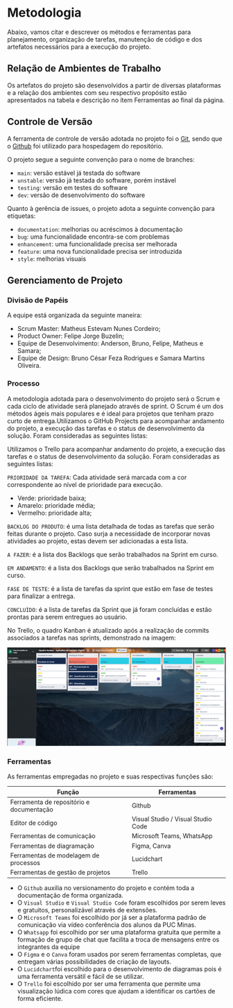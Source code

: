 
# Metodologia

Abaixo, vamos citar e descrever os métodos e ferramentas para planejamento, organização de tarefas, manutenção de código e dos artefatos necessários para a execução do projeto.


## Relação de Ambientes de Trabalho

Os artefatos do projeto são desenvolvidos a partir de diversas plataformas e a relação dos ambientes com seu respectivo propósito estão apresentados na tabela e descrição no ítem Ferramentas ao final da página.


## Controle de Versão

A ferramenta de controle de versão adotada no projeto foi o
[Git](https://git-scm.com/), sendo que o [Github](https://github.com)
foi utilizado para hospedagem do repositório.

O projeto segue a seguinte convenção para o nome de branches:

- `main`: versão estável já testada do software
- `unstable`: versão já testada do software, porém instável
- `testing`: versão em testes do software
- `dev`: versão de desenvolvimento do software

Quanto à gerência de issues, o projeto adota a seguinte convenção para
etiquetas:

- `documentation`: melhorias ou acréscimos à documentação
- `bug`: uma funcionalidade encontra-se com problemas
- `enhancement`: uma funcionalidade precisa ser melhorada
- `feature`: uma nova funcionalidade precisa ser introduzida
- `style`: melhorias visuais


## Gerenciamento de Projeto

### Divisão de Papéis

A equipe está organizada da seguinte maneira:
- Scrum Master: Matheus Estevam Nunes Cordeiro;
- Product Owner: Felipe Jorge Buzelin;
- Equipe de Desenvolvimento: Anderson, Bruno, Felipe, Matheus e Samara;
- Equipe de Design: Bruno César Feza Rodrigues e Samara Martins Oliveira.

### Processo
A metodologia adotada para o desenvolvimento do projeto será o Scrum e cada ciclo de atividade será planejado através de sprint. O Scrum é um dos métodos ágeis mais populares e é ideal para projetos que tenham prazo curto de entrega.Utilizamos o GitHub Projects para acompanhar andamento do projeto, a execução das tarefas e o status de desenvolvimento da solução. Foram consideradas as seguintes listas:

Utilizamos o Trello para acompanhar andamento do projeto, a execução das tarefas e o status de desenvolvimento da solução. Foram consideradas as seguintes listas:

`PRIORIDADE DA TAREFA`: Cada atividade será marcada com a cor correspondente ao nível de prioridade para execução.
- Verde: prioridade baixa;
- Amarelo: prioridade média;
- Vermelho: prioridade alta;

`BACKLOG DO PRODUTO`: é uma lista detalhada de todas as tarefas que serão feitas durante o projeto. Caso surja a necessidade de incorporar novas atividades ao projeto, estas devem ser adicionadas a esta lista.

`A FAZER`: é a lista dos Backlogs que serão trabalhados na Sprint em curso.

`EM ANDAMENTO`: é a lista dos Backlogs que serão trabalhados na Sprint em curso.

`FASE DE TESTE`: é a lista de tarefas da sprint que estão em fase de testes para finalizar a entrega.

`CONCLUÍDO`: é a lista de tarefas da Sprint que já foram concluídas e estão prontas para serem entregues ao usuário.

No Trello, o quadro Kanban é atualizado após a realização de commits associados a tarefas nas sprints, demonstrado na imagem:

![Project Backlog](https://github.com/ICEI-PUC-Minas-PMV-ADS/pmv-ads-2023-1-e3-proj-mov-t3-grupo3/blob/main/docs/img/TRELLO.PNG?raw=true)



### Ferramentas

As ferramentas empregadas no projeto e suas respectivas funções são:

|Função     |Ferramentas          |
|-----------|---------------------|
|Ferramenta de repositório e documentação | Github |
|Editor de código |Visual Studio /  Visual Studio Code|
|Ferramentas de comunicação | Microsoft Teams, WhatsApp |
|Ferramentas de diagramação | Figma, Canva|
|Ferramentas de modelagem de processos | Lucidchart |
|Ferramentas de gestão de projetos |Trello | 

- O `Github` auxilia no versionamento do projeto e contém toda a documentação de forma organizada.
- O `Visual Studio` e `Visual Studio Code` foram escolhidos por serem leves e gratuitos, personalizável através de extensões.
- O `Microsoft Teams` foi escolhido por já ser a plataforma padrão de comunicação via vídeo conferência dos alunos da PUC Minas.
- O `Whatsapp` foi escolhido por ser uma plataforma gratuita que permite a formação de grupo de chat que facilita a troca de mensagens entre os integrantes da equipe
- O `Figma` e o `Canva` foram usados por serem ferramentas completas, que entregam várias possibilidades de criação de layouts.
- O `Lucidchart`foi escolhido para o desenvolvimento de diagramas pois é uma ferramenta versátil e fácil de se utilizar.
- O `Trello` foi escolhido por ser uma ferramenta que permite uma visualização lúdica com cores que ajudam a identificar os cartões de forma eficiente.

